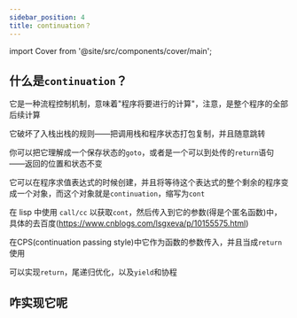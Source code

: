```yaml
---
sidebar_position: 4
title: continuation？
---
```


import Cover from '@site/src/components/cover/main';

## 什么是`continuation`？

它是一种流程控制机制，意味着"程序将要进行的计算"，注意，是整个程序的全部后续计算

它破坏了入栈出栈的规则——把调用栈和程序状态打包复制，并且随意跳转

你可以把它理解成一个保存状态的`goto`，或者是一个可以到处传的`return`语句——返回的位置和状态不变

它可以在程序求值表达式的时候创建，并且将等待这个表达式的整个剩余的程序变成一个对象，而这个对象就是`continuation`，缩写为`cont`

在 lisp 中使用 `call/cc` 以获取`cont`，然后传入到它的参数(得是个匿名函数)中，具体的去百度(https://www.cnblogs.com/lsgxeva/p/10155575.html)

在CPS(continuation passing style)中它作为函数的参数传入，并且当成`return`使用

可以实现`return`，尾递归优化，以及`yield`和协程

## 咋实现它呢

